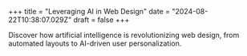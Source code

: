 +++
title = "Leveraging AI in Web Design"
date = "2024-08-22T10:38:07.029Z"
draft = false
+++

  Discover how artificial intelligence is revolutionizing web design, from automated layouts to AI-driven user personalization.
        